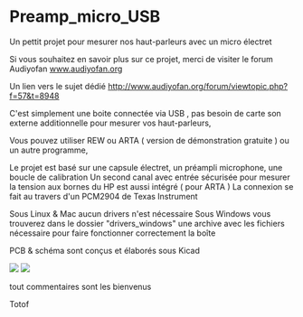 Preamp_micro_USB
================

Un pettit projet pour mesurer nos haut-parleurs avec un micro électret

Si vous souhaitez en savoir plus sur ce projet, merci de visiter le forum Audiyofan
www.audiyofan.org

Un lien vers le sujet dédié
http://www.audiyofan.org/forum/viewtopic.php?f=57&t=8948

C'est simplement une boite connectée via USB , pas besoin de carte son externe additionnelle pour mesurer vos haut-parleurs,

Vous pouvez utiliser REW ou ARTA ( version de démonstration gratuite ) ou un autre programme,

Le projet est basé sur une capsule électret, un préampli microphone, une boucle de calibration
Un second canal avec entrée sécurisée pour mesurer la tension aux bornes du HP est aussi intégré ( pour ARTA )
La connexion se fait au travers d'un PCM2904 de Texas Instrument

Sous Linux & Mac aucun drivers n'est nécessaire
Sous Windows vous trouverez dans le dossier "drivers_windows" une archive avec les fichiers nécessaire pour faire
fonctionner correctement la boîte

PCB & schéma sont conçus et élaborés sous Kicad

![](schematics/PCM2904.png)
![](schematics/Preamp_micro.png)

tout commentaires sont les bienvenus

Totof


